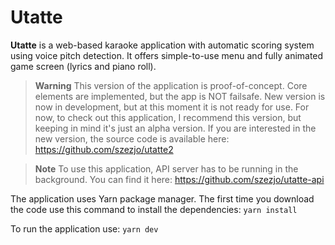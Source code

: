 # Utatte

**Utatte** is a web-based karaoke application with automatic scoring system using voice pitch detection. It offers simple-to-use menu and fully animated game screen (lyrics and piano roll).

> **Warning**
> This version of the application is proof-of-concept. Core elements are implemented, but the app is NOT failsafe. New version is now in development, but at this moment it is not ready for use. For now, to check out this application, I recommend this version, but keeping in mind it's just an alpha version. If you are interested in the new version, the source code is available here: https://github.com/szezjo/utatte2

> **Note**
> To use this application, API server has to be running in the background. You can find it here: https://github.com/szezjo/utatte-api

The application uses Yarn package manager. The first time you download the code use this command to install the dependencies:
```yarn install```

To run the application use:
```yarn dev```
